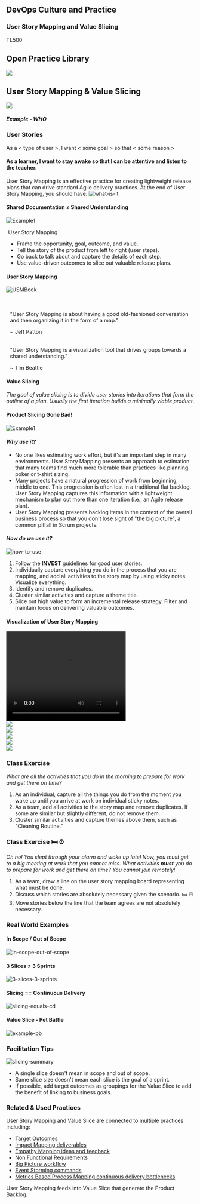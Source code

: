 <!-- .slide: data-background-image="images/RH_NewBrand_Background.png" -->
## DevOps Culture and Practice <!-- {.element: class="course-title"} -->
### User Story Mapping and Value Slicing <!-- {.element: class="title-color"} -->
TL500 <!-- {.element: class="title-color"} -->



<!-- .slide: data-background-size="stretch" data-background-image="images/opl-logo.png", class="white-style" -->
<div class="r-stack">
<div class="fragment fade-out" data-fragment-index="0" >
  <h2>Open Practice Library</h2>
  <img src="images/opl-complete.png">
</div>
<div class="fragment current-visible" data-fragment-index="0" >
  <h2>User Story Mapping & Value Slicing</h2>
  <a target="_blank" href="https://openpracticelibrary.com/practice/impact-mapping/">
  <img src="images/opl-options.png">
  </a>
</div>
</div>



##### Example - WHO<!-- .element: class="title-bottom-left" -->
<!-- .slide: data-background-size="contain" data-background-image="images/user-story-mapping-and-value-slicing/example-who.png", class="white-style" -->



### User Stories
As a < type of user >, I want < some goal > so that < some reason >
#### As a learner, I want to stay awake so that I can be attentive and listen to the teacher.

User Story Mapping is an effective practice for creating lightweight release plans that can drive standard Agile delivery practices. At the end of User Story Mapping, you should have:
![what-is-it](images/user-story-mapping-and-value-slicing/what-is-user-story.png)<!-- .element: class="image-no-shadow image-full-width" -->



#### Shared Documentation &#8800; Shared Understanding
<div class="container">
<div class="col" data-markdown>

![Example1](images/user-story-mapping-and-value-slicing/glad-we-all-agree.png)<!-- {.element: class="" style="border:none; box-shadow:none; max-width:100%; float:left;" } -->

</div>
<div class="col" style="padding-left: 5px" data-markdown>

User Story Mapping

* Frame the opportunity, goal, outcome, and value.
* Tell the story of the product from left to right (user steps).
* Go back to talk about and capture the details of each step.
* Use value-driven outcomes to slice out valuable release plans.

</div>
</div>




#### User Story Mapping
<div class="container">
<div class="col" data-markdown>

![USMBook](images/user-story-mapping-and-value-slicing/book-user-story-map.png)<!-- {.element: class="" style="border:none; box-shadow:none; max-width:80%; float:left;" } -->

</div>
<div class="col" style="padding-left: 10px" data-markdown>
</br>
</br>
"User Story Mapping is about having a good old-fashioned conversation and then organizing it in the form of a map."

~ Jeff Patton

</br>
"User Story Mapping is a visualization tool that drives groups towards a shared understanding."

~ Tim Beattie
</div>
</div>



#### Value Slicing
_The goal of value slicing is to divide user stories into iterations that form the outline of a plan. Usually the first iteration builds a minimally viable product._



#### Product Slicing Gone Bad!
![Example1](images/user-story-mapping-and-value-slicing/slicing-gone-wrong.jpg)



#### _Why use it?_
* No one likes estimating work effort, but it's an important step in many environments. User Story Mapping presents an approach to estimation that many teams find much more tolerable than practices like planning poker or t-shirt sizing.
* Many projects have a natural progression of work from beginning, middle to end. This progression is often lost in a traditional flat backlog. User Story Mapping captures this information with a lightweight mechanism to plan out more than one iteration (i.e., an Agile release plan).
* User Story Mapping presents backlog items in the context of the overall business process so that you don't lose sight of "the big picture", a common pitfall in Scrum projects.




#### _How do we use it?_
![how-to-use](images/user-story-mapping-and-value-slicing/how-to-use.png)<!-- {.element: class="" style="border:none; box-shadow:none; max-width:30%; float:right;" } -->
1) Follow the **INVEST** guidelines for good user stories.
2) Individually capture everything you do in the process that you are mapping,  and add all activities to the story map by using sticky notes. Visualize everything.
3) Identify and remove duplicates.
4) Cluster similar activities and capture a theme title.
5) Slice out high value to form an incremental release strategy. Filter and maintain focus on delivering valuable outcomes.



####  Visualization of User Story Mapping
<video width="320" height="240" controls>
  <source src="images/user-story-mapping-and-value-slicing/value_slicing.mp4" type="video/mp4">
</video>



<div class="r-stack">
  <div class="fragment fade-out" data-fragment-index="0" > 
    <img class=" image-no-shadow image-full-width" src="images/user-story-mapping-and-value-slicing/how-to-1.png">
  </div>
  <div class="fragment fade-in-then-out" data-fragment-index="0" > 
    <img class=" image-no-shadow image-full-width" src="images/user-story-mapping-and-value-slicing/how-to-2.png">
  </div>
  <div class="fragment fade-in-then-out" data-fragment-index="2" > 
    <img class=" image-no-shadow image-full-width" src="images/user-story-mapping-and-value-slicing/how-to-3.png">
  </div>
  <div class="fragment fade-in-then-out" data-fragment-index="3" > 
    <img class=" image-no-shadow image-full-width" src="images/user-story-mapping-and-value-slicing/how-to-4.png">
  </div>
  <div class="fragment fade-in-then-out" data-fragment-index="4" > 
    <img class=" image-no-shadow image-full-width" src="images/user-story-mapping-and-value-slicing/how-to-5.png">
  </div>
</div>




### Class Exercise

_What are all the activities that you do in the morning to prepare for work and get there on time?_

1. As an individual, capture all the things you do from the moment you wake up until you arrive at work on individual sticky notes. <!-- {.element: class="fragment"  data-fragment-index="1"} -->
2. As a team, add all activities to the story map and remove duplicates. If some are similar but slightly different, do not remove them.<!-- {.element: class="fragment"  data-fragment-index="2"} -->
3. Cluster similar activities and capture themes above them, such as "Cleaning Routine."<!-- {.element: class="fragment"  data-fragment-index="3"} -->



### Class Exercise 🛏 ⏰

_Oh no! You slept through your alarm and woke up late! Now, you must get to a big meeting at work that you cannot miss. What  activities **must** you do to prepare for work and get there on time? You cannot join remotely!_

1. As a team, draw a line on the user story mapping board representing what
must be done.<!-- {.element: class="fragment"  data-fragment-index="1"} -->
2. Discuss which stories are absolutely necessary given the scenario. 🛏 ⏰ <!-- {.element: class="fragment"  data-fragment-index="2"} -->
3. Move stories below the line that the team agrees are not absolutely necessary.<!-- {.element: class="fragment"  data-fragment-index="3"} -->




### Real World Examples



#### In Scope / Out of Scope
![in-scope-out-of-scope](images/user-story-mapping-and-value-slicing/in-scope-out-of-scope.png)<!-- {.element: class="image-no-shadow image-full-width" } -->



#### 3 Slices &#8800; 3 Sprints
![3-slices-3-sprints](images/user-story-mapping-and-value-slicing/3-slices-3-sprints.png)<!-- {.element: class="image-no-shadow image-full-width" } -->



#### Slicing == Continuous Delivery
![slicing-equals-cd](images/user-story-mapping-and-value-slicing/slicing-equals-cd.png)<!-- {.element: class="image-no-shadow image-full-width" } -->



#### Value Slice - Pet Battle 
![example-pb](images/user-story-mapping-and-value-slicing/example-pb.png)



### Facilitation Tips
![slicing-summary](images/user-story-mapping-and-value-slicing/summary.png)<!-- {.element: class="inline-image" } -->
</br>
* A single slice doesn't mean in scope and out of scope.
* Same slice size doesn't mean each slice is the goal of a sprint.
* If possible, add target outcomes as groupings for the Value Slice to add the benefit of linking to business goals.



<!-- .slide: data-background-image="images/book-background.jpeg", class="black-style"  data-background-opacity="0.3" -->
### Related & Used Practices
User Story Mapping and Value Slice are connected to multiple practices including:
* [Target Outcomes](https://openpracticelibrary.com/practice/target-outcomes/)
* [Impact Mapping deliverables](https://openpracticelibrary.com/practice/impact-mapping/)
* [Empathy Mapping ideas and feedback](https://openpracticelibrary.com/practice/empathy-mapping/)
* [Non Functional Requirements](https://openpracticelibrary.com/practice/non-functional-requirements-map)
* [Big Picture workflow](https://openpracticelibrary.com/practice/the-big-picture/)
* [Event Storming commands](https://openpracticelibrary.com/practice/event-storming/)
* [Metrics Based Process Mapping continuous delivery bottlenecks](https://openpracticelibrary.com/practice/metrics-based-process-mapping/)

User Story Mapping feeds into Value Slice that generate the Product Backlog.
